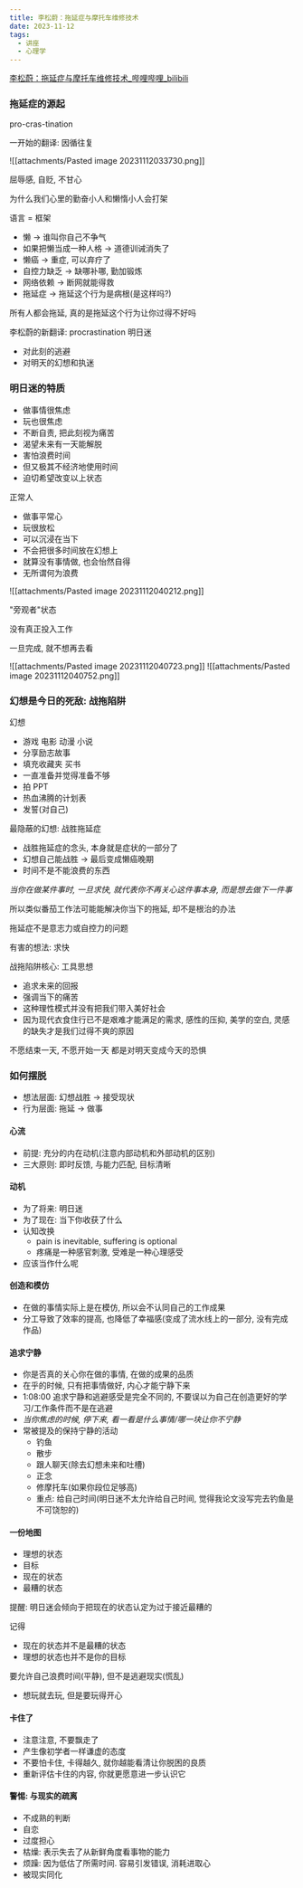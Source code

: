 ```yaml
---
title: 李松蔚：拖延症与摩托车维修技术
date: 2023-11-12
tags:
  - 讲座
  - 心理学
---
```

[李松蔚：拖延症与摩托车维修技术_哔哩哔哩_bilibili](https://www.bilibili.com/video/BV16b4y1f7mp/?spm_id_from=..search-card.all.click&vd_source=92451653bea4ed324c9bfc0287256aa5)

### 拖延症的源起

pro-cras-tination

一开始的翻译: 因循往复


![[attachments/Pasted image 20231112033730.png]]

屈辱感, 自贬, 不甘心

为什么我们心里的勤奋小人和懒惰小人会打架

语言 = 框架
- 懒 -> 谁叫你自己不争气
- 如果把懒当成一种人格 -> 道德训诫消失了
- 懒癌 -> 重症, 可以弃疗了
- 自控力缺乏 -> 缺哪补哪, 勤加锻炼
- 网络依赖 -> 断网就能得救
- 拖延症 -> 拖延这个行为是病根(是这样吗?)

所有人都会拖延, 真的是拖延这个行为让你过得不好吗

李松蔚的新翻译: procrastination 明日迷
- 对此刻的逃避
- 对明天的幻想和执迷

### 明日迷的特质
- 做事情很焦虑
- 玩也很焦虑
- 不断自责, 把此刻视为痛苦
- 渴望未来有一天能解脱
- 害怕浪费时间
- 但又极其不经济地使用时间
- 迫切希望改变以上状态

正常人
- 做事平常心
- 玩很放松
- 可以沉浸在当下
- 不会把很多时间放在幻想上
- 就算没有事情做, 也会怡然自得
- 无所谓何为浪费

![[attachments/Pasted image 20231112040212.png]]

"旁观者"状态

没有真正投入工作

一旦完成, 就不想再去看

![[attachments/Pasted image 20231112040723.png]]
![[attachments/Pasted image 20231112040752.png]]

### 幻想是今日的死敌: 战拖陷阱

幻想
- 游戏 电影 动漫 小说
- 分享励志故事
- 填充收藏夹 买书
- 一直准备并觉得准备不够
- 拍 PPT 
- 热血沸腾的计划表
- 发誓(对自己)

最隐蔽的幻想: 战胜拖延症
- 战胜拖延症的念头, 本身就是症状的一部分了
- 幻想自己能战胜 -> 最后变成懒癌晚期
- 时间不是不能浪费的东西 

*当你在做某件事时, 一旦求快, 就代表你不再关心这件事本身, 而是想去做下一件事*

所以类似番茄工作法可能能解决你当下的拖延, 却不是根治的办法

拖延症不是意志力或自控力的问题

有害的想法: 求快

战拖陷阱核心: 工具思想
- 追求未来的回报
- 强调当下的痛苦
- 这种理性模式并没有把我们带入美好社会
- 因为现代衣食住行已不是艰难才能满足的需求, 感性的压抑, 美学的空白, 灵感的缺失才是我们过得不爽的原因

不愿结束一天, 不愿开始一天 都是对明天变成今天的恐惧


### 如何摆脱
- 想法层面: 幻想战胜 -> 接受现状
- 行为层面: 拖延 -> 做事

#### 心流
- 前提: 充分的内在动机(注意内部动机和外部动机的区别)
- 三大原则: 即时反馈, 与能力匹配, 目标清晰

#### 动机
- 为了将来: 明日迷
- 为了现在: 当下你收获了什么
- 认知改换
    - pain is inevitable, suffering is optional
    - 疼痛是一种感官刺激, 受难是一种心理感受
- 应该当作什么呢

#### 创造和模仿
- 在做的事情实际上是在模仿, 所以会不认同自己的工作成果
- 分工导致了效率的提高, 也降低了幸福感(变成了流水线上的一部分, 没有完成作品)

#### 追求宁静
- 你是否真的关心你在做的事情, 在做的成果的品质
- 在乎的时候, 只有把事情做好, 内心才能宁静下来
- 1:08:00 追求宁静和逃避感受是完全不同的, 不要误以为自己在创造更好的学习/工作条件而不是在逃避
- *当你焦虑的时候, 停下来, 看一看是什么事情/哪一块让你不宁静*
- 常被提及的保持宁静的活动
    - 钓鱼
    - 散步
    - 跟人聊天(除去幻想未来和吐槽)
    - 正念
    - 修摩托车(如果你段位足够高)
    - 重点: 给自己时间(明日迷不太允许给自己时间, 觉得我论文没写完去钓鱼是不可饶恕的)

#### 一份地图
- 理想的状态
- 目标
- 现在的状态
- 最糟的状态

提醒: 明日迷会倾向于把现在的状态认定为过于接近最糟的

记得
- 现在的状态并不是最糟的状态
- 理想的状态也并不是你的目标

要允许自己浪费时间(平静), 但不是逃避现实(慌乱)
- 想玩就去玩, 但是要玩得开心

#### 卡住了
- 注意注意, 不要飘走了
- 产生像初学者一样谦虚的态度
- 不要怕卡住, 卡得越久, 就你越能看清让你脱困的良质
- 重新评估卡住的内容, 你就更愿意进一步认识它

#### 警惕: 与现实的疏离
- 不成熟的判断
- 自恋
- 过度担心
- 枯燥: 表示失去了从新鲜角度看事物的能力
- 烦躁: 因为低估了所需时间. 容易引发错误, 消耗进取心
- 被现实同化